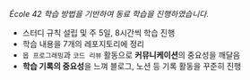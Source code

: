 _École 42 학습 방법을 기반하여 동료 학습을 진행하였습니다._
- 스터디 규칙 설립 및 주 5일, 8시간씩 학습 진행
- 학습 내용을 7개의 레포지토리에 정리
- `몹 프로그래밍`과 `코드 리뷰` 활동으로 **커뮤니케이션**의 중요성을 깨달음
- **학습 기록의 중요성**을 느껴 블로그, 노션 등 기록 활동을 꾸준히 진행
